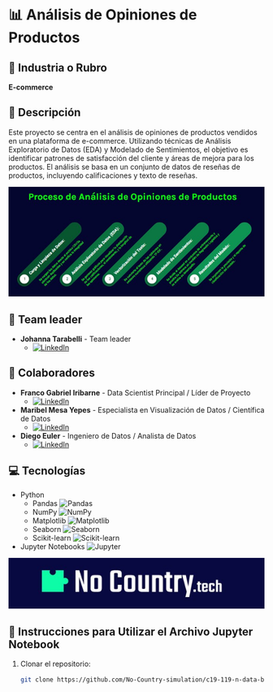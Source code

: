 # 📊 Análisis de Opiniones de Productos

## 🏢 Industria o Rubro
**E-commerce**

## 📄 Descripción
Este proyecto se centra en el análisis de opiniones de productos vendidos en una plataforma de e-commerce. Utilizando técnicas de Análisis Exploratorio de Datos (EDA) y Modelado de Sentimientos, el objetivo es identificar patrones de satisfacción del cliente y áreas de mejora para los productos. El análisis se basa en un conjunto de datos de reseñas de productos, incluyendo calificaciones y texto de reseñas.


<div align="center">
  <img src="proceso.jpg" alt="Proceso de Análisis de Opiniones de Productos">
</div>


## 👥 Team leader 
- **Johanna Tarabelli** - Team leader
  - [![LinkedIn](https://img.shields.io/badge/LinkedIn-Profile-blue)](https://www.linkedin.com/in/Johanna-Tarabelli/)

## 👥 Colaboradores
- **Franco Gabriel Iribarne** - Data Scientist Principal / Líder de Proyecto
  - [![LinkedIn](https://img.shields.io/badge/LinkedIn-Profile-blue)](https://www.linkedin.com/in/franco-gabriel-iribarne-4101a32ab/)
- **Maribel Mesa Yepes** - Especialista en Visualización de Datos / Científica de Datos
  - [![LinkedIn](https://img.shields.io/badge/LinkedIn-Profile-blue)](https://www.linkedin.com/in/maribel-mesa-yepes/)
- **Diego Euler** - Ingeniero de Datos / Analista de Datos
  - [![LinkedIn](https://img.shields.io/badge/LinkedIn-Profile-blue)](https://www.linkedin.com/in/diego-eduardo-euler-4546651ba/)



## 💻 Tecnologías
- Python
  - Pandas ![Pandas](https://img.shields.io/badge/Library-Pandas-blue)
  - NumPy ![NumPy](https://img.shields.io/badge/Library-NumPy-blue)
  - Matplotlib ![Matplotlib](https://img.shields.io/badge/Library-Matplotlib-blue)
  - Seaborn ![Seaborn](https://img.shields.io/badge/Library-Seaborn-blue)
  - Scikit-learn ![Scikit-learn](https://img.shields.io/badge/Library-Scikit--learn-blue)
- Jupyter Notebooks ![Jupyter](https://img.shields.io/badge/Tool-Jupyter-orange)


<div align="center">
  <img src="No_Country.jpg" alt="No Country">
</div>



## 📝 Instrucciones para Utilizar el Archivo Jupyter Notebook

1. Clonar el repositorio:
   ```bash
   git clone https://github.com/No-Country-simulation/c19-119-n-data-bi.git
